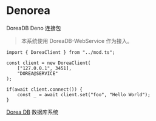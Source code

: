# Denorea

DoreaDB Deno 连接包

> 本系统使用 DoreaDB-WebService 作为接入。

```
import { DoreaClient } from "../mod.ts";

const client = new DoreaClient(
    ["127.0.0.1", 3451],
    "DOREA@SERVICE"
);

if(await client.connect()) {
    const _ = await client.set("foo", "Hello World");
}
```

[Dorea DB](https://dorea.mrxzx.info/) 数据库系统